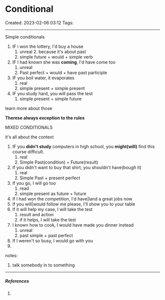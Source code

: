 # Conditional
Created: 2023-02-06 03:12
Tags: 
____

Simple conditionals

1. IF i won the lottery, I'd buy a house
	1. unreal 
		2. because it's about past
	3. simple future + would + simple verb
3. IF I had known she was __coming__, I'd have come too
	1. unreal
	2. Past perfect + would + have past participle 
5. IF you boil water, it evaporates
	1. real
	2. simple present + simple present 
7. IF you study hard, you will pass the test
	1. simple present + simple future

learn more about those

__Therese always exception to the rules__

MIXED CONDITIONALS

it's all about the context


1. IF you __didn't study__ computers in high school, you __might(will)__ find this course difficult.
	1. real
	2. Simple Past(condition) + Future(result)
3. If you didn't want to buy that shirt, you shouldn't have(bough it)
	1. real
	2. Simple Past + present perfect 
5. If you go, I will go too
	1. read
	2. simple present as future + future
7.  If I had won the _competition_, I'd have|land a great jobs now 
8. If you will|would follow me please, I'll show you to your table
9. If it will help my case, I will take the test
	1. result and action
	2. if it helps, I will take the test
10. I known how to cook, I would have made you dinner instead
	1. unreal
	2. past simple + past perfect
11.   If I weren't so busy, I would go with you
12. 
notes:
1. talk somebody in to something
_____
##### References
1.

